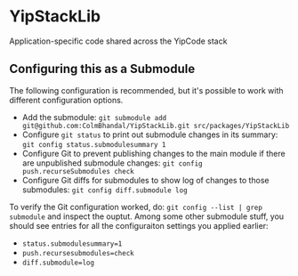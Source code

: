 # YipStackLib

Application-specific code shared across the YipCode stack

## Configuring this as a Submodule

The following configuration is recommended, but it's possible to work with different configuration options.

 - Add the submodule: `git submodule add git@github.com:ColmBhandal/YipStackLib.git src/packages/YipStackLib`
 - Configure `git status` to print out submodule changes in its summary: `git config status.submodulesummary 1`
 - Configure Git to prevent publishing changes to the main module if there are unpublished submodule changes: `git config push.recurseSubmodules check`
 - Configure Git diffs for submodules to show log of changes to those submodules: `git config diff.submodule log`
 
 To verify the Git configuration worked, do: `git config --list | grep submodule` and inspect the ouptut. Among some other submodule stuff, you should see entries for all the configuraiton settings you applied earlier:
 - `status.submodulesummary=1`
 - `push.recursesubmodules=check`
 - `diff.submodule=log`
